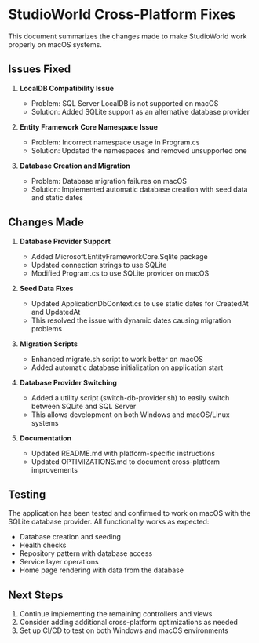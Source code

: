 # StudioWorld Cross-Platform Fixes

This document summarizes the changes made to make StudioWorld work properly on macOS systems.

## Issues Fixed

1. **LocalDB Compatibility Issue**
   - Problem: SQL Server LocalDB is not supported on macOS
   - Solution: Added SQLite support as an alternative database provider

2. **Entity Framework Core Namespace Issue**
   - Problem: Incorrect namespace usage in Program.cs
   - Solution: Updated the namespaces and removed unsupported one

3. **Database Creation and Migration**
   - Problem: Database migration failures on macOS
   - Solution: Implemented automatic database creation with seed data and static dates

## Changes Made

1. **Database Provider Support**
   - Added Microsoft.EntityFrameworkCore.Sqlite package
   - Updated connection strings to use SQLite
   - Modified Program.cs to use SQLite provider on macOS

2. **Seed Data Fixes**
   - Updated ApplicationDbContext.cs to use static dates for CreatedAt and UpdatedAt
   - This resolved the issue with dynamic dates causing migration problems

3. **Migration Scripts**
   - Enhanced migrate.sh script to work better on macOS
   - Added automatic database initialization on application start

4. **Database Provider Switching**
   - Added a utility script (switch-db-provider.sh) to easily switch between SQLite and SQL Server
   - This allows development on both Windows and macOS/Linux systems

5. **Documentation**
   - Updated README.md with platform-specific instructions
   - Updated OPTIMIZATIONS.md to document cross-platform improvements

## Testing

The application has been tested and confirmed to work on macOS with the SQLite database provider. All functionality works as expected:

- Database creation and seeding
- Health checks
- Repository pattern with database access
- Service layer operations
- Home page rendering with data from the database

## Next Steps

1. Continue implementing the remaining controllers and views
2. Consider adding additional cross-platform optimizations as needed
3. Set up CI/CD to test on both Windows and macOS environments
